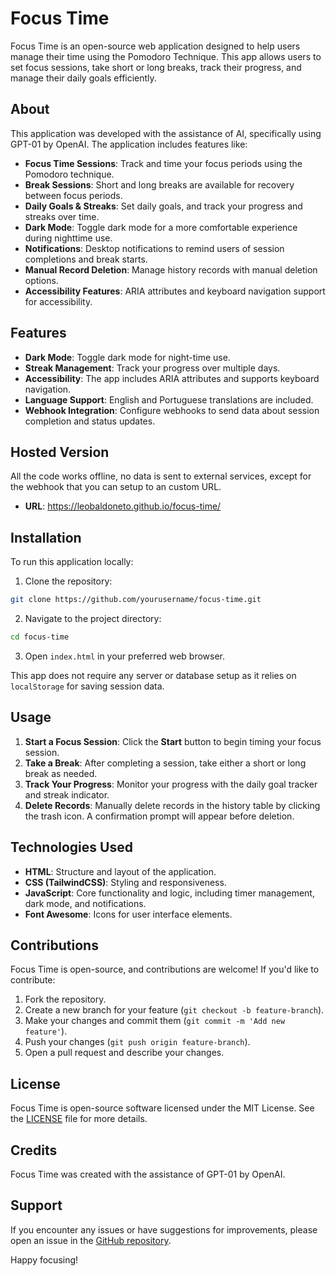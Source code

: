 # Focus Time

Focus Time is an open-source web application designed to help users manage their time using the Pomodoro Technique. This app allows users to set focus sessions, take short or long breaks, track their progress, and manage their daily goals efficiently.

## About

This application was developed with the assistance of AI, specifically using GPT-01 by OpenAI. The application includes features like:

- **Focus Time Sessions**: Track and time your focus periods using the Pomodoro technique.
- **Break Sessions**: Short and long breaks are available for recovery between focus periods.
- **Daily Goals & Streaks**: Set daily goals, and track your progress and streaks over time.
- **Dark Mode**: Toggle dark mode for a more comfortable experience during nighttime use.
- **Notifications**: Desktop notifications to remind users of session completions and break starts.
- **Manual Record Deletion**: Manage history records with manual deletion options.
- **Accessibility Features**: ARIA attributes and keyboard navigation support for accessibility.

## Features

- **Dark Mode**: Toggle dark mode for night-time use.
- **Streak Management**: Track your progress over multiple days.
- **Accessibility**: The app includes ARIA attributes and supports keyboard navigation.
- **Language Support**: English and Portuguese translations are included.
- **Webhook Integration**: Configure webhooks to send data about session completion and status updates.

## Hosted Version

All the code works offline, no data is sent to external services, except for the webhook that you can setup to an custom URL.
- **URL**: https://leobaldoneto.github.io/focus-time/

## Installation

To run this application locally:

1. Clone the repository:
```bash
git clone https://github.com/yourusername/focus-time.git
```

2. Navigate to the project directory:
```bash
cd focus-time
```

3. Open `index.html` in your preferred web browser.

This app does not require any server or database setup as it relies on `localStorage` for saving session data.

## Usage

1. **Start a Focus Session**: Click the **Start** button to begin timing your focus session.
2. **Take a Break**: After completing a session, take either a short or long break as needed.
3. **Track Your Progress**: Monitor your progress with the daily goal tracker and streak indicator.
4. **Delete Records**: Manually delete records in the history table by clicking the trash icon. A confirmation prompt will appear before deletion.

## Technologies Used

- **HTML**: Structure and layout of the application.
- **CSS (TailwindCSS)**: Styling and responsiveness.
- **JavaScript**: Core functionality and logic, including timer management, dark mode, and notifications.
- **Font Awesome**: Icons for user interface elements.

## Contributions

Focus Time is open-source, and contributions are welcome! If you'd like to contribute:

1. Fork the repository.
2. Create a new branch for your feature (`git checkout -b feature-branch`).
3. Make your changes and commit them (`git commit -m 'Add new feature'`).
4. Push your changes (`git push origin feature-branch`).
5. Open a pull request and describe your changes.

## License

Focus Time is open-source software licensed under the MIT License. See the [LICENSE](LICENSE) file for more details.

## Credits

Focus Time was created with the assistance of GPT-01 by OpenAI.

## Support

If you encounter any issues or have suggestions for improvements, please open an issue in the [GitHub repository](https://github.com/yourusername/focus-time/issues).

Happy focusing!